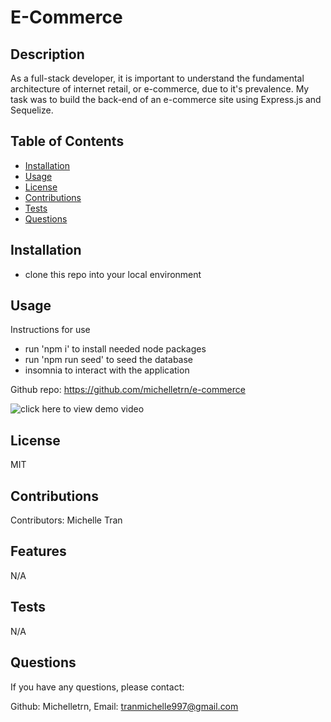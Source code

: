 # E-Commerce

## Description

As a full-stack developer, it is important to understand the fundamental architecture of internet retail, or e-commerce, due to it's prevalence. My task was to build the back-end of an e-commerce site using Express.js and Sequelize.

## Table of Contents

- [Installation](#installation)
- [Usage](#usage)
- [License](#license)
- [Contributions](#contributions)
- [Tests](#tests)
- [Questions](#questions)

## Installation

- clone this repo into your local environment

## Usage

Instructions for use

- run 'npm i' to install needed node packages
- run 'npm run seed' to seed the database
- insomnia to interact with the application

Github repo: https://github.com/michelletrn/e-commerce

![click here to view demo video](https://drive.google.com/file/d/1WuuoDqiFt7bve6ZCJUZYUEpfCxKMdsuT/view)

## License

MIT

## Contributions

Contributors: Michelle Tran

## Features

N/A

## Tests

N/A

## Questions

If you have any questions, please contact:

Github: Michelletrn, Email: tranmichelle997@gmail.com
